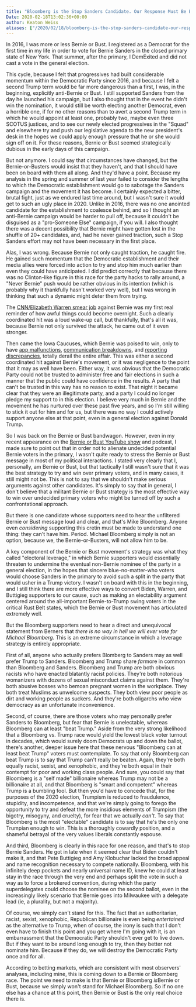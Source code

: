 ```yaml
---
title: "Bloomberg is the Stop Sanders Candidate. Our Response Must Be Bernie or Bust."
Date: 2020-02-18T13:02:36+00:00
author: Keaton Weiss
aliases: ["/2020/02/18/bloomberg-is-the-stop-sanders-candidate-our-response-must-be-bernie-or-bust"]
---
```


In 2016, I was more or less Bernie or Bust. I registered as a Democrat for the first time in my life in order to vote for Bernie Sanders in the closed primary state of New York. That summer, after the primary, I DemExited and did not cast a vote in the general election.

This cycle, because I felt that progressives had built considerable momentum within the Democratic Party since 2016, and because I felt a second Trump term would be far more dangerous than a first, I was, in the beginning, explicitly anti-Bernie or Bust. I still supported Sanders from the day he launched his campaign, but I also thought that in the event he didn't win the nomination, it would still be worth electing another Democrat, even a horrible one, if for no other reasons than to avert a second Trump term in which he would appoint at least one, probably two, maybe even three SCOTUS justices, and to see our newly elected progressives in the "Squad" and elsewhere try and push our legislative agenda to the new president's desk in the hopes we could apply enough pressure that he or she would sign off on it. For these reasons, Bernie or Bust seemed strategically dubious in the early days of this campaign.

But not anymore. I could say that circumstances have changed, but the Bernie-or-Busters would insist that they haven't, and that I should have been on board with them all along. And they'd have a point. Because my analysis in the spring and summer of last year failed to consider the lengths to which the Democratic establishment would go to sabotage the Sanders campaign and the movement it has become. I certainly expected a bitter, brutal fight, just as we endured last time around, but I wasn't sure it would get to such an ugly place in 2020. Unlike in 2016, there was no one anointed candidate for the establishment to coalesce behind, and so I thought an anti-Bernie campaign would be harder to pull off, because it couldn't be disguised as a "pro-Someone Else" campaign, if you will. I also thought there was a decent possibility that Bernie might have gotten lost in the shuffle of 20+ candidates, and, had he never gained traction, such a Stop Sanders effort may not have been necessary in the first place.

Alas, I was wrong. Because Bernie not only caught traction, he caught fire. He gained such momentum that the Democratic establishment and their media allies were forced into action to try and stop him much earlier than even they could have anticipated. I did predict correctly that because there was no Clinton-like figure in this race for the party hacks to rally around, a "Never Bernie" push would be rather obvious in its intention (which is probably why it thankfully hasn't worked very well), but I was wrong in thinking that such a dynamic might deter them from trying.

The [CNN/Elizabeth Warren smear job](https://www.cnn.com/2020/01/13/politics/bernie-sanders-elizabeth-warren-meeting/index.html) against Bernie was my first real reminder of how awful things could become overnight. Such a clearly coordinated hit was a loud wake-up call, but thankfully, that's all it was, because Bernie not only survived the attack, he came out of it even stronger.

Then came the Iowa Caucuses, which Bernie was poised to win, only to have [app malfunctions](https://www.cnn.com/2020/02/04/politics/iowa-caucus-voting-app/index.html), [communication breakdowns](https://nypost.com/2020/02/06/iowa-precinct-chairs-mailed-results-to-party-officials-after-app-phone-calls-failed/), and [reporting discrepancies](https://www.nytimes.com/2020/02/06/upshot/iowa-caucuses-errors-results.html), totally derail the entire affair. This was either a second coordinated hit against Bernie's movement, or it was negligence to the point that it may as well have been. Either way, it was obvious that the Democratic Party could not be trusted to administer free and fair elections in such a manner that the public could have confidence in the results. A party that can't be trusted in this way has no reason to exist. That night it became clear that they were an illegitimate party, and a party I could no longer pledge my support to in this election. I believe very much in Bernie and the movement he has nurtured over these past five years, and so I'm still willing to stick it out for him and for us, but there was no way I could actively support anyone else at that point, even in a general election against Donald Trump.

So I was back on the Bernie or Bust bandwagon. However, even in my recent appearance on the [Bernie or Bust YouTube show](https://www.youtube.com/watch?v=6UzB4deG2fs) and podcast, I made sure to point out that in order not to alienate undecided potential Bernie voters in the primary, I wasn't quite ready to stress the Bernie or Bust message in most of my political interactions. I stated very clearly that I, personally, am Bernie or Bust, but that tactically I still wasn't sure that it was the best strategy to try and win over primary voters, and in many cases, it still might not be. This is not to say that we shouldn't make serious arguments against other candidates. It's simply to say that in general, I don't believe that a militant Bernie or Bust strategy is the most effective way to win over undecided primary voters who might be turned off by such a confrontational approach.

But there is one candidate whose supporters need to hear the unfiltered Bernie or Bust message loud and clear, and that's Mike Bloomberg. Anyone even *considering* supporting this cretin must be made to understand one thing: they can't have him. Period. Michael Bloomberg simply is not an option, because we, the Bernie-or-Busters, will not allow him to be.

A key component of the Bernie or Bust movement's strategy was what they called "electoral leverage," in which Bernie supporters would essentially threaten to undermine the eventual non-Bernie nominee of the party in a general election, in the hopes that sincere blue-no-matter-who voters would choose Sanders in the primary to avoid such a split in the party that would usher in a Trump victory. I wasn't on board with this in the beginning, and I still think there are more effective ways to convert Biden, Warren, and Buttigieg supporters to our cause, such as making an electability argument centered around the all-important Bernie-to-Trump swing voters in the critical Rust Belt states, which the Bernie or Bust movement has articulated extremely well.

But the Bloomberg supporters need to hear a direct and unequivocal statement from Berners that *there is no way in hell we will ever vote for Michael Bloomberg.* This is an extreme circumstance in which a leverage strategy is entirely appropriate.

First of all, anyone who actually prefers Blomberg to Sanders may as well prefer Trump to Sanders. Bloomberg and Trump share *far*more in common than Bloomberg and Sanders. Bloomberg and Trump are both obvious racists who have enacted blatantly racist policies. They're both notorious womanizers with dozens of sexual misconduct claims against them. They're both abusive bosses who bemoan pregnant women in the workplace. They both treat Muslims as unwelcome suspects. They both view poor people as dirt and working people as suckers. And they're both oligarchs who view democracy as an unfortunate inconvenience.

Second, of course, there are those voters who may personally prefer Sanders to Bloomberg, but fear that Bernie is unelectable, whereas Bloomberg can at least "beat Trump." Aside from the very strong likelihood that a Bloomberg vs. Trump race would yield the lowest black voter turnout in decades, which would surely doom Democrats up and down the ballot, there's another, deeper issue here that these nervous "Bloomberg can at least beat Trump" voters must contemplate. To say that only Bloomberg can beat Trump is to say that Trump can't really be beaten. Again, they're both equally racist, sexist, and xenophobic, and they're both equal in their contempt for poor and working class people. And sure, you could say that Bloomberg is a "self made" billionaire whereas Trump may not be a billionaire at all, and that Bloomberg is "smart and competent" whereas Trump is a bumbling fool. But then you'd have to concede that, for the purposes of the 2020 election, Trumpism is reduced to fraudulence, stupidity, and incompetence, and that we're simply going to forego the opportunity to try and defeat the more insidious elements of Trumpism (the bigotry, misogyny, and cruelty), for fear that we actually *can't*. To say that Bloomberg is the most "electable" candidate is to say that he's the only one Trumpian enough to win. This is a thoroughly cowardly position, and a shameful betrayal of the very values liberals constantly espouse.

And third, Bloomberg is clearly in this race for one reason, and that's to stop Bernie Sanders. He got in late when it seemed clear that Biden couldn't make it, and that Pete Buttigieg and Amy Klobuchar lacked the broad appeal and name recognition necessary to compete nationally. Bloomberg, with his infinitely deep pockets and nearly universal name ID, knew he could at least stay in the race through the very end and perhaps split the vote in such a way as to force a brokered convention, during which the party superdelegates could choose the nominee on the second ballot, even in the increasingly likely scenario that Bernie goes into Milwaukee with a delegate lead (ie, a plurality, but not a majority).

Of course, we simply can't stand for this. The fact that an authoritarian, racist, sexist, xenophobic, Republican billionaire is even being *entertained* as the alternative to Trump, when of course, the irony is such that I don't even have to finish this point and you get where I'm going with it, is an embarrassment that the Democratic Party shouldn't ever get to live down. But if they want to be around long enough to try, then they better not nominate him. Because if they do, we will destroy the Democratic Party once and for all.

According to betting markets, which are consistent with most observers' analyses, including mine, this is coming down to a Bernie or Bloomberg race. The point we need to make is that Bernie or Bloomberg *is*Bernie or Bust, because we simply won't stand for Michael Bloomberg. So if no one else has a chance at this point, then Bernie or Bust is the only real choice there is.
